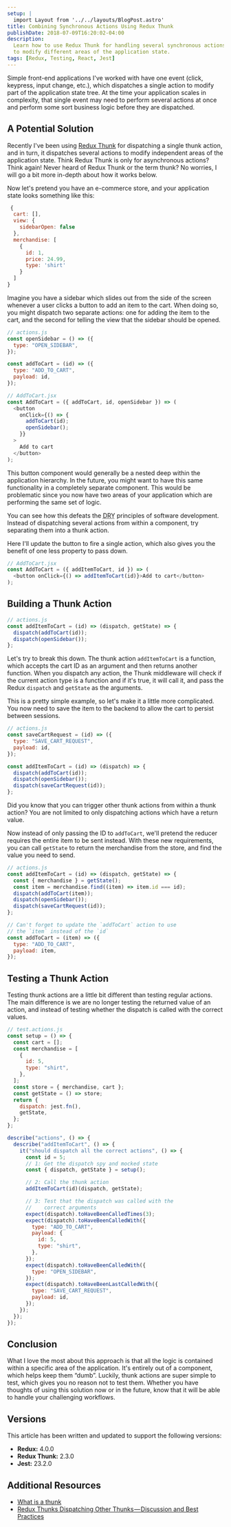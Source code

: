 ```yaml
---
setup: |
  import Layout from '../../layouts/BlogPost.astro'
title: Combining Synchronous Actions Using Redux Thunk
publishDate: 2018-07-09T16:20:02-04:00
description:
  Learn how to use Redux Thunk for handling several synchronous actions at once
  to modify different areas of the application state.
tags: [Redux, Testing, React, Jest]
---
```


Simple front-end applications I've worked with have one event (click, keypress,
input change, etc.), which dispatches a single action to modify part of the
application state tree. At the time your application scales in complexity, that
single event may need to perform several actions at once and perform some sort
business logic before they are dispatched.

## A Potential Solution

Recently I've been using [Redux Thunk](https://github.com/reduxjs/redux-thunk)
for dispatching a single thunk action, and in turn, it dispatches several
actions to modify independent areas of the application state. Think Redux Thunk
is only for asynchronous actions? Think again! Never heard of Redux Thunk or the
term thunk? No worries, I will go a bit more in-depth about how it works below.

Now let's pretend you have an e-commerce store, and your application state looks
something like this:

```javascript
 {
  cart: [],
  view: {
    sidebarOpen: false
  },
  merchandise: [
    {
      id: 1,
      price: 24.99,
      type: 'shirt'
    }
  ]
}
```

Imagine you have a sidebar which slides out from the side of the screen whenever
a user clicks a button to add an item to the cart. When doing so, you might
dispatch two separate actions: one for adding the item to the cart, and the
second for telling the view that the sidebar should be opened.

```javascript
// actions.js
const openSidebar = () => ({
  type: "OPEN_SIDEBAR",
});

const addToCart = (id) => ({
  type: "ADD_TO_CART",
  payload: id,
});
```

```javascript
// AddToCart.jsx
const AddToCart = ({ addToCart, id, openSidebar }) => (
  <button
    onClick={() => {
      addToCart(id);
      openSidebar();
    }}
  >
    Add to cart
  </button>
);
```

This button component would generally be a nested deep within the application
hierarchy. In the future, you might want to have this same functionality in a
completely separate component. This would be problematic since you now have two
areas of your application which are performing the same set of logic.

You can see how this defeats the
<abbr title='Don&apos;t Repeat Yourself'>DRY</abbr> principles of software
development. Instead of dispatching several actions from within a component, try
separating them into a thunk action.

Here I'll update the button to fire a single action, which also gives you the
benefit of one less property to pass down.

```javascript
// AddToCart.jsx
const AddToCart = ({ addItemToCart, id }) => (
  <button onClick={() => addItemToCart(id)}>Add to cart</button>
);
```

## Building a Thunk Action

```javascript
// actions.js
const addItemToCart = (id) => (dispatch, getState) => {
  dispatch(addToCart(id));
  dispatch(openSidebar());
};
```

Let's try to break this down. The thunk action `addItemToCart` is a function,
which accepts the cart ID as an argument and then returns another function. When
you dispatch any action, the Thunk middleware will check if the current action
type is a function and if it's true, it will call it, and pass the Redux
`dispatch` and `getState` as the arguments.

This is a pretty simple example, so let's make it a little more complicated. You
now need to save the item to the backend to allow the cart to persist between
sessions.

```javascript
// actions.js
const saveCartRequest = (id) => ({
  type: "SAVE_CART_REQUEST",
  payload: id,
});

const addItemToCart = (id) => (dispatch) => {
  dispatch(addToCart(id));
  dispatch(openSidebar());
  dispatch(saveCartRequest(id));
};
```

Did you know that you can trigger other thunk actions from within a thunk
action? You are not limited to only dispatching actions which have a return
value.

Now instead of only passing the ID to `addToCart`, we'll pretend the reducer
requires the entire item to be sent instead. With these new requirements, you
can call `getState` to return the merchandise from the store, and find the value
you need to send.

```javascript
// actions.js
const addItemToCart = (id) => (dispatch, getState) => {
  const { merchandise } = getState();
  const item = merchandise.find((item) => item.id === id);
  dispatch(addToCart(item));
  dispatch(openSidebar());
  dispatch(saveCartRequest(id));
};

// Can't forget to update the `addToCart` action to use
// the `item` instead of the `id`
const addToCart = (item) => ({
  type: "ADD_TO_CART",
  payload: item,
});
```

## Testing a Thunk Action

Testing thunk actions are a little bit different than testing regular actions.
The main difference is we are no longer testing the returned value of an action,
and instead of testing whether the dispatch is called with the correct values.

```javascript
// test.actions.js
const setup = () => {
  const cart = [];
  const merchandise = [
    {
      id: 5,
      type: "shirt",
    },
  ];
  const store = { merchandise, cart };
  const getState = () => store;
  return {
    dispatch: jest.fn(),
    getState,
  };
};

describe("actions", () => {
  describe("addItemToCart", () => {
    it("should dispatch all the correct actions", () => {
      const id = 5;
      // 1: Get the dispatch spy and mocked state
      const { dispatch, getState } = setup();

      // 2: Call the thunk action
      addItemToCart(id)(dispatch, getState);

      // 3: Test that the dispatch was called with the
      //    correct arguments
      expect(dispatch).toHaveBeenCalledTimes(3);
      expect(dispatch).toHaveBeenCalledWith({
        type: "ADD_TO_CART",
        payload: {
          id: 5,
          type: "shirt",
        },
      });
      expect(dispatch).toHaveBeenCalledWith({
        type: "OPEN_SIDEBAR",
      });
      expect(dispatch).toHaveBeenLastCalledWith({
        type: "SAVE_CART_REQUEST",
        payload: id,
      });
    });
  });
});
```

## Conclusion

What I love the most about this approach is that all the logic is contained
within a specific area of the application. It's entirely out of a component,
which helps keep them “dumb”. Luckily, thunk actions are super simple to test,
which gives you no reason not to test them. Whether you have thoughts of using
this solution now or in the future, know that it will be able to handle your
challenging workflows.

## Versions

This article has been written and updated to support the following versions:

- **Redux:** 4.0.0
- **Redux Thunk:** 2.3.0
- **Jest:** 23.2.0

## Additional Resources

- [What is a thunk](https://daveceddia.com/what-is-a-thunk/)
- [Redux Thunks Dispatching Other Thunks — Discussion and Best Practices](https://medium.com/@talkol/redux-thunks-dispatching-other-thunks-discussion-and-best-practices-dd6c2b695ecf)

